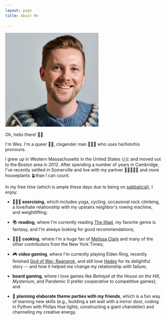 ```yaml
---
layout: page
title: About Me

---
```


<img src="/assets/img/headshot_sweater.png" width="60%" class="center" alt="A white man with short hair that is parted on the side and a short beard. He has a blue icelandic sweater and a nose stud. He's smiling at the camera.">

Oh, hello there! 👋🏻

I'm Wes. I'm a queer 🏳️‍🌈, cisgender man 🧔🏼‍♂️  who uses he/him/his pronouns.

I grew up in Western Massachusetts in the United States 🇺🇸 and moved out to the Boston area in 2012. After spending a number of years in Cambridge, I've recently settled in Somerville and live with my partner 👨🏻‍🤝‍👨🏼 and more houseplants 🪴than I can count.

In my free time (which is ample these days due to being on [sabbatical](/sabbatical)), I enjoy:

* 🧘🏼‍♂️ **exercising**, which includes yoga, cycling, occasional rock climbing, a love/hate relationship with my upstairs neighbor's rowing machine, and weightlifting;

* 📚 **reading**, where I'm currently reading [The Illiad](https://shop.penguin.co.uk/products/the-iliad-by-homer), my favorite genre is fantasy, and I'm always looking for good recommendations;

* 👨🏼‍🍳 **cooking**, where I'm a huge fan of [Melissa Clark](https://www.melissaclark.net) and many of the other contributors from the New York Times;

* 🎮 **video gaming**, where I'm currently playing Elden Ring, recently finished [God of War: Ragnarok](https://www.playstation.com/en-us/games/god-of-war-ragnarok/), and still love [Hades](https://www.supergiantgames.com/games/hades/) for its delightful story -- and how it helped me change my relationship with failure;

* **board gaming**, where I love games like _Betrayal at the House on the Hill_, _Mysterium_, and Pandemic (I prefer cooperative to competitive games); and

* 🎉 **planning elaborate theme parties with my friends**, which is a fun way of learning new skills (e.g., building a set wall with a mirror door, coding in Python with Philips Hue lights, constructing a giant chandelier) and channeling my creative energy.